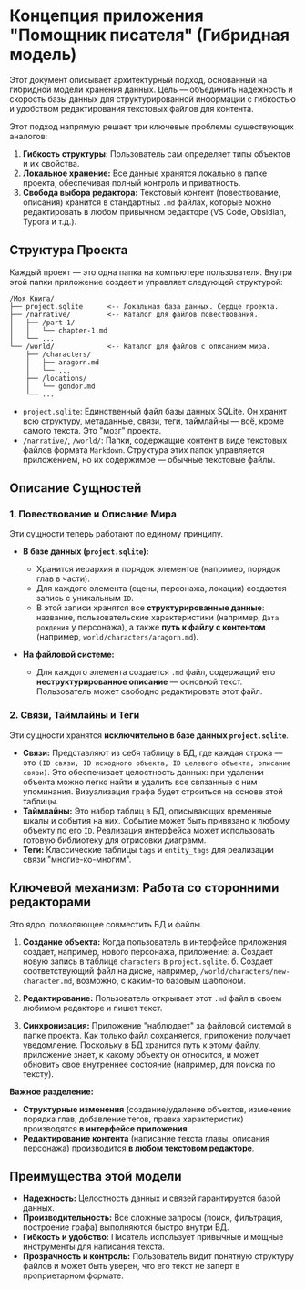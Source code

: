 # Концепция приложения "Помощник писателя" (Гибридная модель)

Этот документ описывает архитектурный подход, основанный на гибридной модели хранения данных. Цель — объединить надежность и скорость базы данных для структурированной информации с гибкостью и удобством редактирования текстовых файлов для контента.

Этот подход напрямую решает три ключевые проблемы существующих аналогов:
1.  **Гибкость структуры:** Пользователь сам определяет типы объектов и их свойства.
2.  **Локальное хранение:** Все данные хранятся локально в папке проекта, обеспечивая полный контроль и приватность.
3.  **Свобода выбора редактора:** Текстовый контент (повествование, описания) хранится в стандартных `.md` файлах, которые можно редактировать в любом привычном редакторе (VS Code, Obsidian, Typora и т.д.).

## Структура Проекта

Каждый проект — это одна папка на компьютере пользователя. Внутри этой папки приложение создает и управляет следующей структурой:

```
/Моя Книга/
├── project.sqlite      <-- Локальная база данных. Сердце проекта.
├── /narrative/         <-- Каталог для файлов повествования.
│   ├── /part-1/
│   │   └── chapter-1.md
│   └── ...
└── /world/             <-- Каталог для файлов с описанием мира.
    ├── /characters/
    │   ├── aragorn.md
    │   └── ...
    ├── /locations/
    │   └── gondor.md
    └── ...
```

*   `project.sqlite`: Единственный файл базы данных SQLite. Он хранит всю структуру, метаданные, связи, теги, таймлайны — всё, кроме самого текста. Это "мозг" проекта.
*   `/narrative/`, `/world/`: Папки, содержащие контент в виде текстовых файлов формата `Markdown`. Структура этих папок управляется приложением, но их содержимое — обычные текстовые файлы.

## Описание Сущностей

### 1. Повествование и Описание Мира

Эти сущности теперь работают по единому принципу.

*   **В базе данных (`project.sqlite`):**
    *   Хранится иерархия и порядок элементов (например, порядок глав в части).
    *   Для каждого элемента (сцены, персонажа, локации) создается запись с уникальным `ID`.
    *   В этой записи хранятся все **структурированные данные**: название, пользовательские характеристики (например, `Дата рождения` у персонажа), а также **путь к файлу с контентом** (например, `world/characters/aragorn.md`).

*   **На файловой системе:**
    *   Для каждого элемента создается `.md` файл, содержащий его **неструктурированное описание** — основной текст. Пользователь может свободно редактировать этот файл.

### 2. Связи, Таймлайны и Теги

Эти сущности хранятся **исключительно в базе данных `project.sqlite`**.

*   **Связи:** Представляют из себя таблицу в БД, где каждая строка — это `(ID связи, ID исходного объекта, ID целевого объекта, описание связи)`. Это обеспечивает целостность данных: при удалении объекта можно легко найти и удалить все связанные с ним упоминания. Визуализация графа будет строиться на основе этой таблицы.
*   **Таймлайны:** Это набор таблиц в БД, описывающих временные шкалы и события на них. Событие может быть привязано к любому объекту по его `ID`. Реализация интерфейса может использовать готовую библиотеку для отрисовки диаграмм.
*   **Теги:** Классические таблицы `tags` и `entity_tags` для реализации связи "многие-ко-многим".

## Ключевой механизм: Работа со сторонними редакторами

Это ядро, позволяющее совместить БД и файлы.

1.  **Создание объекта:** Когда пользователь в интерфейсе приложения создает, например, нового персонажа, приложение:
    а. Создает новую запись в таблице `characters` в `project.sqlite`.
    б. Создает соответствующий файл на диске, например, `/world/characters/new-character.md`, возможно, с каким-то базовым шаблоном.

2.  **Редактирование:** Пользователь открывает этот `.md` файл в своем любимом редакторе и пишет текст.

3.  **Синхронизация:** Приложение "наблюдает" за файловой системой в папке проекта. Как только файл сохраняется, приложение получает уведомление. Поскольку в БД хранится путь к этому файлу, приложение знает, к какому объекту он относится, и может обновить свое внутреннее состояние (например, для поиска по тексту).

**Важное разделение:**
*   **Структурные изменения** (создание/удаление объектов, изменение порядка глав, добавление тегов, правка характеристик) производятся **в интерфейсе приложения**.
*   **Редактирование контента** (написание текста главы, описания персонажа) производится **в любом текстовом редакторе**.

## Преимущества этой модели

*   **Надежность:** Целостность данных и связей гарантируется базой данных.
*   **Производительность:** Все сложные запросы (поиск, фильтрация, построение графа) выполняются быстро внутри БД.
*   **Гибкость и удобство:** Писатель использует привычные и мощные инструменты для написания текста.
*   **Прозрачность и контроль:** Пользователь видит понятную структуру файлов и может быть уверен, что его текст не заперт в проприетарном формате.
